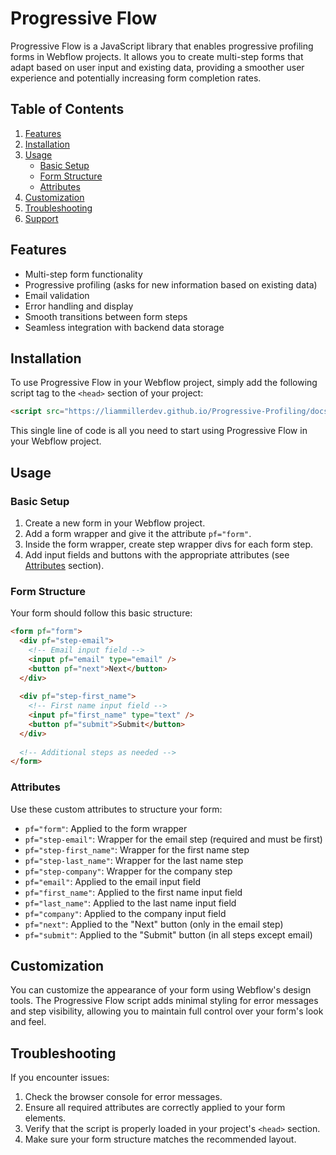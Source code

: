 # Progressive Flow

Progressive Flow is a JavaScript library that enables progressive profiling forms in Webflow projects. It allows you to create multi-step forms that adapt based on user input and existing data, providing a smoother user experience and potentially increasing form completion rates.

## Table of Contents

1. [Features](#features)
2. [Installation](#installation)
3. [Usage](#usage)
   - [Basic Setup](#basic-setup)
   - [Form Structure](#form-structure)
   - [Attributes](#attributes)
4. [Customization](#customization)
5. [Troubleshooting](#troubleshooting)
6. [Support](#support)

## Features

- Multi-step form functionality
- Progressive profiling (asks for new information based on existing data)
- Email validation
- Error handling and display
- Smooth transitions between form steps
- Seamless integration with backend data storage

## Installation

To use Progressive Flow in your Webflow project, simply add the following script tag to the `<head>` section of your project:

```html
<script src="https://liammillerdev.github.io/Progressive-Profiling/docs/progressive-flow.min.js"></script>
```

This single line of code is all you need to start using Progressive Flow in your Webflow project.

## Usage

### Basic Setup

1. Create a new form in your Webflow project.
2. Add a form wrapper and give it the attribute `pf="form"`.
3. Inside the form wrapper, create step wrapper divs for each form step.
4. Add input fields and buttons with the appropriate attributes (see [Attributes](#attributes) section).

### Form Structure

Your form should follow this basic structure:

```html
<form pf="form">
  <div pf="step-email">
    <!-- Email input field -->
    <input pf="email" type="email" />
    <button pf="next">Next</button>
  </div>
  
  <div pf="step-first_name">
    <!-- First name input field -->
    <input pf="first_name" type="text" />
    <button pf="submit">Submit</button>
  </div>
  
  <!-- Additional steps as needed -->
</form>
```

### Attributes

Use these custom attributes to structure your form:

- `pf="form"`: Applied to the form wrapper
- `pf="step-email"`: Wrapper for the email step (required and must be first)
- `pf="step-first_name"`: Wrapper for the first name step
- `pf="step-last_name"`: Wrapper for the last name step
- `pf="step-company"`: Wrapper for the company step
- `pf="email"`: Applied to the email input field
- `pf="first_name"`: Applied to the first name input field
- `pf="last_name"`: Applied to the last name input field
- `pf="company"`: Applied to the company input field
- `pf="next"`: Applied to the "Next" button (only in the email step)
- `pf="submit"`: Applied to the "Submit" button (in all steps except email)

## Customization

You can customize the appearance of your form using Webflow's design tools. The Progressive Flow script adds minimal styling for error messages and step visibility, allowing you to maintain full control over your form's look and feel.

## Troubleshooting

If you encounter issues:

1. Check the browser console for error messages.
2. Ensure all required attributes are correctly applied to your form elements.
3. Verify that the script is properly loaded in your project's `<head>` section.
4. Make sure your form structure matches the recommended layout.
